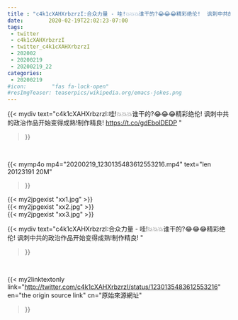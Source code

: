 ```yaml
---
title : "c4k1cXAHXrbzrzI:合众力量 - 哇!💥💥💥谁干的?😂😂😂精彩绝伦!  讽刺中共的政治作品开始变得成熟!制作精良! "
date:        2020-02-19T22:02:23-07:00
tags:
 - twitter
 - c4k1cXAHXrbzrzI
 - twitter_c4k1cXAHXrbzrzI
 - 202002
 - 20200219
 - 20200219_22
categories:
 - 20200219
#icon:        "fas fa-lock-open"
#resImgTeaser: teaserpics/wikipedia.org/emacs-jokes.png
---
```


{{< mydiv text="c4k1cXAHXrbzrzI:哇!💥💥💥谁干的?😂😂😂精彩绝伦!  讽刺中共的政治作品开始变得成熟!制作精良! https://t.co/gdEbolDEDP "
>}}
<br>


{{< mymp4o mp4="20200219_1230135483612553216.mp4"
text="len 20123191    20M"
>}}

{{< my2jpgexist "xx1.jpg" >}}<br>
{{< my2jpgexist "xx2.jpg" >}}<br>
{{< my2jpgexist "xx3.jpg" >}}<br>



{{< mydiv text="c4k1cXAHXrbzrzI:合众力量 - 哇!💥💥💥谁干的?😂😂😂精彩绝伦!  讽刺中共的政治作品开始变得成熟!制作精良! "
>}}
<br>

{{< my2linktextonly link="http://twitter.com/c4k1cXAHXrbzrzI/status/1230135483612553216"
en="the origin source link" cn="原始來源網址"
>}}


<br>


